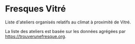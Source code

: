 # Fresques Vitré

Liste d'ateliers organisés relatifs au climat à proximité de Vitré.

La liste des ateliers est basée sur les données agrégées par https://trouverunefresque.org.